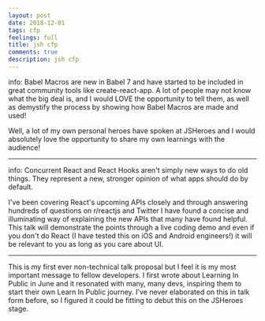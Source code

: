 ```yaml
---
layout: post
date: 2018-12-01
tags: cfp
feelings: full
title: jsh cfp
comments: true
description: jsh cfp
---
```





info: Babel Macros are new in Babel 7 and have started to be included in great community tools like create-react-app. A lot of people may not know what the big deal is, and I would LOVE the opportunity to tell them, as well as demystify the process by showing how Babel Macros are made and used!


Well, a lot of my own personal heroes have spoken at JSHeroes and I would absolutely love the opportunity to share my own learnings with the audience!

---

info: Concurrent React and React Hooks aren't simply new ways to do old things. They represent a new, stronger opinion of what apps should do by default.

I've been covering React's upcoming APIs closely and through answering hundreds of questions on r/reactjs and Twitter I have found a concise and illuminating way of explaining the new APIs that many have found helpful. This talk will demonstrate the points through a live coding demo and even if you don't do React (I have tested this on iOS and Android engineers!) it will be relevant to you as long as you care about UI.

---

This is my first ever non-technical talk proposal but I feel it is my most important message to fellow developers. I first wrote about Learning In Public in June and it resonated with many, many devs, inspiring them to start their own Learn In Public journey. I've never elaborated on this in talk form before, so I figured it could be fitting to debut this on the JSHeroes stage.

